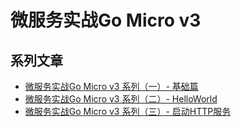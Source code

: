 # 微服务实战Go Micro v3

## 系列文章
* [微服务实战Go Micro v3 系列（一）- 基础篇](https://cleverbamboo.github.io/2021/04/27/GO/%E5%BE%AE%E6%9C%8D%E5%8A%A1%E5%AE%9E%E6%88%98Go-Micro-v3-%E7%B3%BB%E5%88%97%EF%BC%88%E4%B8%80%EF%BC%89-%E5%9F%BA%E7%A1%80%E7%AF%87/)
* [微服务实战Go Micro v3 系列（二）- HelloWorld](https://cleverbamboo.github.io/2021/04/27/GO/%E5%BE%AE%E6%9C%8D%E5%8A%A1%E5%AE%9E%E6%88%98Go-Micro-v3-%E7%B3%BB%E5%88%97%EF%BC%88%E4%BA%8C%EF%BC%89-HelloWorld/)
* [微服务实战Go Micro v3 系列（三）- 启动HTTP服务](https://cleverbamboo.github.io/2021/04/28/GO/%E5%BE%AE%E6%9C%8D%E5%8A%A1%E5%AE%9E%E6%88%98Go-Micro-v3-%E7%B3%BB%E5%88%97%EF%BC%88%E4%B8%89%EF%BC%89-%E5%90%AF%E5%8A%A8HTTP%E6%9C%8D%E5%8A%A1/)